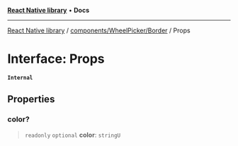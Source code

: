 [**React Native library**](../../../../index.md) • **Docs**

***

[React Native library](../../../../modules.md) / [components/WheelPicker/Border](../index.md) / Props

# Interface: Props

**`Internal`**

## Properties

### color?

> `readonly` `optional` **color**: `stringU`
